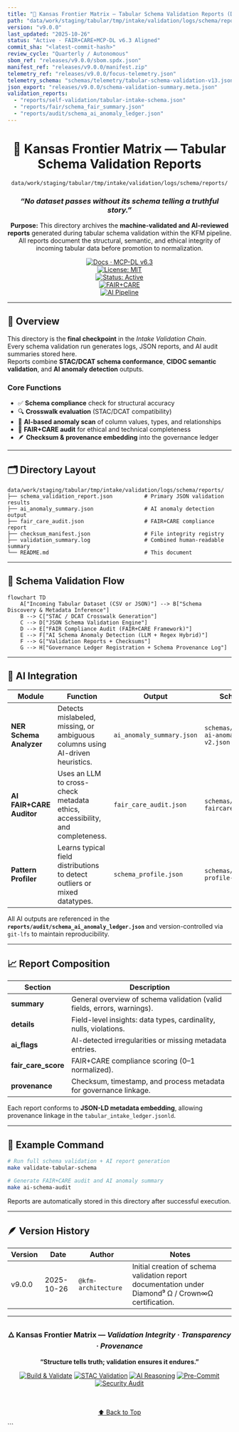 ```yaml
---
title: "🧾 Kansas Frontier Matrix — Tabular Schema Validation Reports (Diamond⁹ Ω / Crown∞Ω Certified)"
path: "data/work/staging/tabular/tmp/intake/validation/logs/schema/reports/README.md"
version: "v9.0.0"
last_updated: "2025-10-26"
status: "Active · FAIR+CARE+MCP-DL v6.3 Aligned"
commit_sha: "<latest-commit-hash>"
review_cycle: "Quarterly / Autonomous"
sbom_ref: "releases/v9.0.0/sbom.spdx.json"
manifest_ref: "releases/v9.0.0/manifest.zip"
telemetry_ref: "releases/v9.0.0/focus-telemetry.json"
telemetry_schema: "schemas/telemetry/tabular-schema-validation-v13.json"
json_export: "releases/v9.0.0/schema-validation-summary.meta.json"
validation_reports:
  - "reports/self-validation/tabular-intake-schema.json"
  - "reports/fair/schema_fair_summary.json"
  - "reports/audit/schema_ai_anomaly_ledger.json"
---
```


<div align="center">

# 🧾 Kansas Frontier Matrix — **Tabular Schema Validation Reports**  
`data/work/staging/tabular/tmp/intake/validation/logs/schema/reports/`

### *“No dataset passes without its schema telling a truthful story.”*  

**Purpose:** This directory archives the **machine-validated and AI-reviewed reports** generated during tabular schema validation within the KFM pipeline.  
All reports document the structural, semantic, and ethical integrity of incoming tabular data before promotion to normalization.

[![Docs · MCP-DL v6.3](https://img.shields.io/badge/Docs-MCP--DL%20v6.3-blue)](../../../../../../../../../../../docs/architecture/repo-focus.md)  
[![License: MIT](https://img.shields.io/badge/License-MIT-green)](../../../../../../../../../../../LICENSE)  
[![Status: Active](https://img.shields.io/badge/Status-Active-orange)]()  
[![FAIR+CARE](https://img.shields.io/badge/FAIR-CARE-✓-blueviolet)](../../../../../../../../../../../docs/standards/)  
[![AI Pipeline](https://img.shields.io/badge/AI--Pipeline-Operational%20✓-teal)]()

</div>

---

## 🧭 Overview

This directory is the **final checkpoint** in the *Intake Validation Chain*.  
Every schema validation run generates logs, JSON reports, and AI audit summaries stored here.  
Reports combine **STAC/DCAT schema conformance**, **CIDOC semantic validation**, and **AI anomaly detection** outputs.

### Core Functions
- ✅ **Schema compliance** check for structural accuracy  
- 🔍 **Crosswalk evaluation** (STAC/DCAT compatibility)  
- 🤖 **AI-based anomaly scan** of column values, types, and relationships  
- 🧩 **FAIR+CARE audit** for ethical and technical completeness  
- 🪶 **Checksum & provenance embedding** into the governance ledger  

---

## 🗂️ Directory Layout

```text
data/work/staging/tabular/tmp/intake/validation/logs/schema/reports/
├── schema_validation_report.json          # Primary JSON validation results
├── ai_anomaly_summary.json                # AI anomaly detection output
├── fair_care_audit.json                   # FAIR+CARE compliance report
├── checksum_manifest.json                 # File integrity registry
├── validation_summary.log                 # Combined human-readable summary
└── README.md                              # This document
````

---

## 🔁 Schema Validation Flow

```mermaid
flowchart TD
    A["Incoming Tabular Dataset (CSV or JSON)"] --> B["Schema Discovery & Metadata Inference"]
    B --> C["STAC / DCAT Crosswalk Generation"]
    C --> D["JSON Schema Validation Engine"]
    D --> E["FAIR Compliance Audit (FAIR+CARE Framework)"]
    E --> F["AI Schema Anomaly Detection (LLM + Regex Hybrid)"]
    F --> G["Validation Reports + Checksums"]
    G --> H["Governance Ledger Registration + Schema Provenance Log"]
```

---

## 🤖 AI Integration

| Module                   | Function                                                                      | Output                    | Schema                               |
| ------------------------ | ----------------------------------------------------------------------------- | ------------------------- | ------------------------------------ |
| **NER Schema Analyzer**  | Detects mislabeled, missing, or ambiguous columns using AI-driven heuristics. | `ai_anomaly_summary.json` | `schemas/tabular-ai-anomaly-v2.json` |
| **AI FAIR+CARE Auditor** | Uses an LLM to cross-check metadata ethics, accessibility, and completeness.  | `fair_care_audit.json`    | `schemas/tabular-faircare-v1.json`   |
| **Pattern Profiler**     | Learns typical field distributions to detect outliers or mixed datatypes.     | `schema_profile.json`     | `schemas/tabular-profile-v1.json`    |

All AI outputs are referenced in the **`reports/audit/schema_ai_anomaly_ledger.json`** and version-controlled via `git-lfs` to maintain reproducibility.

---

## 📈 Report Composition

| Section             | Description                                                             |
| ------------------- | ----------------------------------------------------------------------- |
| **summary**         | General overview of schema validation (valid fields, errors, warnings). |
| **details**         | Field-level insights: data types, cardinality, nulls, violations.       |
| **ai_flags**        | AI-detected irregularities or missing metadata entries.                 |
| **fair_care_score** | FAIR+CARE compliance scoring (0–1 normalized).                          |
| **provenance**      | Checksum, timestamp, and process metadata for governance linkage.       |

Each report conforms to **JSON-LD metadata embedding**, allowing provenance linkage in the `tabular_intake_ledger.jsonld`.

---

## 🧾 Example Command

```bash
# Run full schema validation + AI report generation
make validate-tabular-schema

# Generate FAIR+CARE audit and AI anomaly summary
make ai-schema-audit
```

Reports are automatically stored in this directory after successful execution.

---

## 🪶 Version History

| Version | Date       | Author              | Notes                                                                                                |
| ------- | ---------- | ------------------- | ---------------------------------------------------------------------------------------------------- |
| v9.0.0  | 2025-10-26 | `@kfm-architecture` | Initial creation of schema validation report documentation under Diamond⁹ Ω / Crown∞Ω certification. |

---

<div align="center">

### 🜂 Kansas Frontier Matrix — *Validation Integrity · Transparency · Provenance*

**“Structure tells truth; validation ensures it endures.”**

[![Build & Validate](https://img.shields.io/github/actions/workflow/status/bartytime4life/Kansas-Frontier-Matrix/validate.yml?label=Build+%26+Validate)]()
[![STAC Validation](https://img.shields.io/badge/STAC-Validated-success)]()
[![AI Reasoning](https://img.shields.io/badge/AI%20Engine-Operational%20✓-teal)]()
[![Pre-Commit](https://img.shields.io/badge/Pre--Commit-Passed-success)]()
[![Security Audit](https://img.shields.io/badge/Trivy-Clean-green)]()

<br><br> <a href="#-kansas-frontier-matrix--tabular-schema-validation-reports-diamond⁹-Ω--crown∞Ω-certified">⬆ Back to Top</a>

</div>
```

